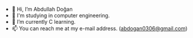- 👋 Hi, I’m Abdullah Doğan
- 👀 I'm studying in computer engineering.
- 🌱 I’m currently C learning.
- 📫 You can reach me at my e-mail address. (abdogan0306@gmail.com) 

<!---
abdullahdogan06/abdullahdogan06 is a ✨ special ✨ repository because its `README.md` (this file) appears on your GitHub profile.
You can click the Preview link to take a look at your changes.
--->
